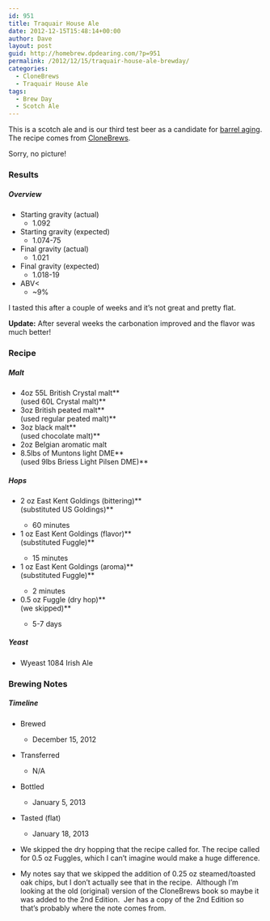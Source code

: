 ```yaml
---
id: 951
title: Traquair House Ale
date: 2012-12-15T15:48:14+00:00
author: Dave
layout: post
guid: http://homebrew.dpdearing.com/?p=951
permalink: /2012/12/15/traquair-house-ale-brewday/
categories:
  - CloneBrews
  - Traquair House Ale
tags:
  - Brew Day
  - Scotch Ale
---
```

This is a scotch ale and is our third test beer as a candidate for [barrel aging](/category/the-story-of-barry/?order=ASC). The recipe comes from [CloneBrews](http://www.amazon.com/gp/product/160342539X/ref=as_li_qf_sp_asin_il_tl?ie=UTF8&camp=1789&creative=9325&creativeASIN=160342539X&linkCode=as2&tag=seatthomeb-20&linkId=QJWZLEAN33BGBN5G).

Sorry, no picture!

<!--more-->

### Results

##### Overview<section class="brewtable"> 

  * Starting gravity (actual) 
      * 1.092
  * Starting gravity (expected) 
      * 1.074-75
  * Final gravity (actual) 
      * 1.021
  * Final gravity (expected) 
      * 1.018-19
  * ABV< 
      * ~9%</section> 

I tasted this after a couple of weeks and it’s not great and pretty flat.

**Update:** After several weeks the carbonation improved and the flavor was much better!

### Recipe<section class="brewtable"> 

##### Malt

  * 4oz 55L British Crystal malt**  
    (used 60L Crystal malt)**
  * 3oz British peated malt**  
    (used regular peated malt)**
  * 3oz black malt**  
    (used chocolate malt)**
  * 2oz Belgian aromatic malt
  * 8.5lbs of Muntons light DME**  
    (used 9lbs Briess Light Pilsen DME)**

##### Hops

  * 2 oz East Kent Goldings (bittering)**  
    (substituted US Goldings)**</p> 
      * 60 minutes
  * 1 oz East Kent Goldings (flavor)**  
    (substituted Fuggle)**</p> 
      * 15 minutes
  * 1 oz East Kent Goldings (aroma)**  
    (substituted Fuggle)**</p> 
      * 2 minutes
  * 0.5 oz Fuggle (dry hop)**  
    (we skipped)**</p> 
      * 5-7 days

##### Yeast

  * Wyeast 1084 Irish Ale</section> 

### Brewing Notes

##### Timeline<section class="brewtable"> 

  * Brewed 
      * December 15, 2012
  * Transferred 
      * N/A
  * Bottled 
      * January 5, 2013
  * Tasted (flat) 
      * January 18, 2013</section> 

  * We skipped the dry hopping that the recipe called for. The recipe called for 0.5 oz Fuggles, which I can’t imagine would make a huge difference.
  * My notes say that we skipped the addition of 0.25 oz steamed/toasted oak chips, but I don&#8217;t actually see that in the recipe.  Although I&#8217;m looking at the old (original) version of the CloneBrews book so maybe it was added to the 2nd Edition.  Jer has a copy of the 2nd Edition so that&#8217;s probably where the note comes from.